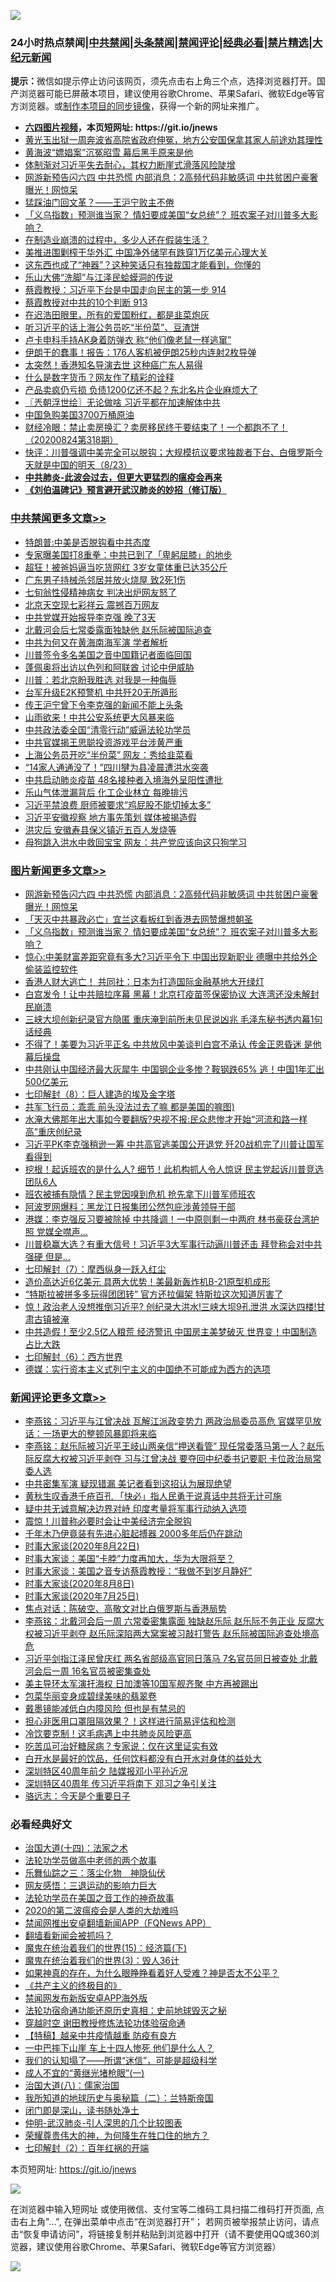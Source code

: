 ![](https://raw.githubusercontent.com/fqnews/bnews/master/64photo/fqnews-qr.jpg)

<div id="tt">
<h3>24小时热点禁闻|<a href="#%E4%B8%AD%E5%85%B1%E7%A6%81%E9%97%BB%E6%9B%B4%E5%A4%9A%E6%96%87%E7%AB%A0">中共禁闻</a>|<a href="#%E5%9B%BE%E7%89%87%E6%96%B0%E9%97%BB%E6%9B%B4%E5%A4%9A%E6%96%87%E7%AB%A0">头条禁闻</a>|<a href="#%E6%96%B0%E9%97%BB%E8%AF%84%E8%AE%BA%E6%9B%B4%E5%A4%9A%E6%96%87%E7%AB%A0">禁闻评论|<a href="#%E5%BF%85%E7%9C%8B%E7%BB%8F%E5%85%B8%E5%A5%BD%E6%96%87">经典必看|<a href="/video.md#%E7%A6%81%E7%89%87%E7%B2%BE%E9%80%89">禁片精选</a>|<a href="https://github.com/fqnews/djy/blob/master/gb/nf1351518.md#1">大纪元新闻</a></h3>
<div><b>提示：</b>微信如提示停止访问该网页，须先点击右上角三个点，选择浏览器打开。国产浏览器可能已屏蔽本项目，建议使用谷歌Chrome、苹果Safari、微软Edge等官方浏览器。或<a href="https://github.com/fqnews/bnews/blob/master/%E5%88%B6%E4%BD%9Cgit%E7%A6%81%E9%97%BB%E9%95%9C%E5%83%8F.md">制作本项目的同步镜像</a>，获得一个新的网址来推广。</div>
<ul>
<li><b><a href="http://d1.bdrive.tk/64.mp4" target="_blank">六四图片视频</a>，本页短网址: https://git.io/jnews</b></li>
<li><a href="/weiquan/20200823/1384590.md">黄光玉出狱一周奔波省高院省政府伸冤&#65292;地方公安国保拿其家人前途劝其理性</a></li>
<li><a href="/yule/20200824/1384718.md">黄海波“嫖娼案”沉冤昭雪 幕后黑手原来是他</a></li>
<li><a href="/bannedvideo/20200824/1384743.md">体制渐对习近平失去耐心，其权力断崖式滑落风险陡增</a></li>
<li><a href="/topimagenews/20200823/1384619.md">网游新预告闪六四 中共恐慌 内部消息：2高频代码非敏感词 中共贫困户豪奢曝光！网惊呆</a></li>
<li><a href="/ssgc/20200824/1384698.md">猛踩油门回文革？——王沪宁败主不倦</a></li>
<li><a href="/topimagenews/20200823/1384594.md">「义乌指数」预测谁当家？ 情妇要成美国“女总统”？ 班农案子对川普多大影响？</a></li>
<li><a href="/bannedvideo/20200824/1384646.md">在制造业崩溃的过程中，多少人还在假装生活？</a></li>
<li><a href="/cnnews/20200824/1384680.md">美推进围剿榨干华外汇 中国净外储罕有跌穿1万亿美元心理大关</a></li>
<li><a href="/comments/20200824/1384703.md">这东西也成了“神器”？这种笑话只有独裁国才能看到，你懂的</a></li>
<li><a href="/cbnews/20200823/1384527.md">乐山大佛“洗脚”与江泽民蛤蟆洞的传说</a></li>
<li><a href="/bannedvideo/20200824/1384697.md">蔡霞教授：习近平下台是中国走向民主的第一步 914</a></li>
<li><a href="/bannedvideo/20200823/1384609.md">蔡霞教授对中共的10个判断 913</a></li>
<li><a href="/bannedvideo/20200824/1384721.md">在迟浩田眼里，所有的爱国粉红，都是韭菜炮灰</a></li>
<li><a href="/cbnews/20200824/1384808.md">听习近平的话上海公务员吃“半份菜”、豆渣饼</a></li>
<li><a href="/worldnews/20200824/1384683.md">卢卡申科手持AK身着防弹衣 称“他们像老鼠一样逃窜”</a></li>
<li><a href="/cnnews/20200824/1384777.md">伊朗干的蠢事！报告：176人客机被伊朗25秒内连射2枚导弹</a></li>
<li><a href="/cnnews/20200824/1384778.md">太突然！香港知名导演去世 这种癌广东人易得</a></li>
<li><a href="/finance/20200824/1384753.md">什么是数字货币？网友作了精彩的诠释</a></li>
<li><a href="/cnnews/20200824/1384816.md">产品卖疯仍亏损 负债1200亿还不起？东北名片企业麻烦大了</a></li>
<li><a href="/ssgc/20200824/1384689.md">〖兲朝浮世绘〗无论做啥 习近平都在加速解体中共</a></li>
<li><a href="/headline/20200824/1384662.md">中国急购美国3700万桶原油</a></li>
<li><a href="/bannedvideo/20200824/1384876.md">财经冷眼：禁止卖房换汇？卖房移民终于要结束了！一个都跑不了！（20200824第318期）</a></li>
<li><a href="/bannedvideo/20200824/1384661.md">快评：川普强调中美完全可以脱钩；大规模抗议要求独裁者下台、白俄罗斯今天就是中国的明天（8/23）</a></li>
<li><b><a href="/comments/20200211/1275071.md" target="_blank">中共肺炎-此波会过去，但更大更猛烈的瘟疫会再来</a></b></li>
<li><b><a href="/comments/20200207/1272816.md" target="_blank">《刘伯温碑记》预言避开武汉肺炎的妙招（修订版）</a></b></li>
</ul>
</div>

<div class="catlist">
<h3><a href="/cbnews/" target="_blank">中共禁闻</a><span><a href="/cbnews/" target="_blank" rel="nofollow">更多文章>></a></span></h3>
<ul>
<li><a href="/cbnews/20200824/1385038.md" target="_blank">特朗普:中美是否脱钩看中共态度</a></li>
<li><a href="/cbnews/20200824/1385037.md" target="_blank">专家曝美国打8重拳：中共已到了「卑躬屈膝」的地步</a></li>
<li><a href="/cbnews/20200824/1385036.md" target="_blank">超狂！被爸妈逼当吃货网红 3岁女童体重已达35公斤</a></li>
<li><a href="/cbnews/20200824/1385035.md" target="_blank">广东男子持械杀邻居并放火烧屋 致2死1伤</a></li>
<li><a href="/cbnews/20200824/1385034.md" target="_blank">七旬翁性侵精神病女 判决出炉网友怒了</a></li>
<li><a href="/cbnews/20200824/1385033.md" target="_blank">北京天空现七彩祥云 震撼百万网友</a></li>
<li><a href="/cbnews/20200824/1384932.md" target="_blank">中共党媒开始报导李克强 晚了3天</a></li>
<li><a href="/cbnews/20200824/1384931.md" target="_blank">北戴河会后七常委露面独缺他 赵乐际被国际追查</a></li>
<li><a href="/cbnews/20200824/1384930.md" target="_blank">中共为何又在黄海南海军演 学者解析</a></li>
<li><a href="/cbnews/20200824/1384929.md" target="_blank">川普签令多名美国之音中国籍记者面临回国</a></li>
<li><a href="/cbnews/20200824/1384928.md" target="_blank">蓬佩奥将出访以色列和阿联酋 讨论中伊威胁</a></li>
<li><a href="/cbnews/20200824/1384927.md" target="_blank">川普：若北京盼我胜选 对我是一种侮辱</a></li>
<li><a href="/cbnews/20200824/1384926.md" target="_blank">台军升级E2K预警机 中共歼20无所遁形</a></li>
<li><a href="/cbnews/20200824/1384925.md" target="_blank">传王沪宁曾下令李克强的新闻不能上头条</a></li>
<li><a href="/cbnews/20200824/1384924.md" target="_blank">山雨欲来！中共公安系统更大风暴来临</a></li>
<li><a href="/cbnews/20200824/1384923.md" target="_blank">中共政法委全国“清零行动”威逼法轮功学员</a></li>
<li><a href="/cbnews/20200824/1384922.md" target="_blank">中共官媒揭王思聪投资游戏平台涉黄严重</a></li>
<li><a href="/cbnews/20200824/1384921.md" target="_blank">上海公务员开吃“半份菜” 网友：秀给韭菜看</a></li>
<li><a href="/cbnews/20200824/1384920.md" target="_blank">“14家人通通没了！”四川犍为县凌晨遭洪水突袭</a></li>
<li><a href="/cbnews/20200824/1384919.md" target="_blank">中共启动肺炎疫苗 48名接种者入境海外呈阳性遭批</a></li>
<li><a href="/cbnews/20200824/1384918.md" target="_blank">乐山气体泄漏背后 化工企业林立 每晚排污</a></li>
<li><a href="/cbnews/20200824/1384917.md" target="_blank">习近平禁浪费 厨师被要求“鸡屁股不能切掉太多”</a></li>
<li><a href="/cbnews/20200824/1384905.md" target="_blank">习近平安徽视察 地方事先策划 媒体被揭造假</a></li>
<li><a href="/cbnews/20200824/1384904.md" target="_blank">洪灾后 安徽寿县保义镇近五百人发烧等</a></li>
<li><a href="/cbnews/20200824/1384893.md" target="_blank">母狗跳入洪水中救回宝宝 网友：共产党应该向这只狗学习</a></li>

</ul>
</div>
<div class="catlist">
<h3><a href="/topimagenews/" target="_blank">图片新闻</a><span><a href="/topimagenews/" target="_blank" rel="nofollow">更多文章>></a></span></h3>
<ul>
<li><a href="/topimagenews/20200823/1384619.md" target="_blank">网游新预告闪六四 中共恐慌 内部消息：2高频代码非敏感词 中共贫困户豪奢曝光！网惊呆</a></li>
<li><a href="/topimagenews/20200823/1384618.md" target="_blank">「天灭中共暴政必亡」宜兰这看板红到香港去网赞爆想朝圣</a></li>
<li><a href="/topimagenews/20200823/1384594.md" target="_blank">「义乌指数」预测谁当家？ 情妇要成美国“女总统”？ 班农案子对川普多大影响？</a></li>
<li><a href="/topimagenews/20200823/1384509.md" target="_blank">惊心:中美财富差距究竟有多大?习近平令下 中国出现新职业 德曝中共给外企偷装监控软件</a></li>
<li><a href="/topimagenews/20200823/1384412.md" target="_blank">香港人财大逃亡！ 共同社：日本为打造国际金融基地大开绿灯</a></li>
<li><a href="/topimagenews/20200823/1384229.md" target="_blank">白宫发令！让中共赔拉序幕 黑幕！北京打疫苗签保密协议 大连湾还没未解封 民崩溃</a></li>
<li><a href="/topimagenews/20200822/1384216.md" target="_blank">三峡大坝创新纪录官方隐匿 重庆淹到前所未见民说凶兆 毛泽东秘书透内幕1句话经典</a></li>
<li><a href="/topimagenews/20200822/1384172.md" target="_blank">不得了！美要为习近平正名 中共放风中美谈判白宫不承认 传金正恩昏迷 是他幕后操盘</a></li>
<li><a href="/topimagenews/20200822/1384137.md" target="_blank">中共刚认中国经济最大灰犀牛 中国钢企业多惨？鞍钢跌65% 逃！中国1年汇出500亿美元</a></li>
<li><a href="/comments/20200822/1383925.md" target="_blank">七印解封（8）：巨人建造的埃及金字塔</a></li>
<li><a href="/topimagenews/20200822/1383915.md" target="_blank">共军飞行员：乖乖 前头没法过去了嘛 都是美国的嘛图)</a></li>
<li><a href="/topimagenews/20200821/1383668.md" target="_blank">水淹大佛那年出大事如今要翻版?央视不报:民众悲惨才开始“河流和路一样高”重庆创纪录</a></li>
<li><a href="/topimagenews/20200821/1383595.md" target="_blank">习近平PK李克强稍逊一筹 中共高官逃美国公开退党 歼20战机完了川普让国军看得到</a></li>
<li><a href="/topimagenews/20200821/1383581.md" target="_blank">挖根！起诉班农的是什么人? 细节！此机构抓人令人惊讶 民主党起诉川普竞选团队6人</a></li>
<li><a href="/topimagenews/20200821/1383491.md" target="_blank">班农被捕有隐情？民主党因嗅到危机 抢先拿下川普军师班农</a></li>
<li><a href="/topimagenews/20200821/1383271.md" target="_blank">阿波罗网爆料：黑龙江日报集团公然包庇涉黄领导干部</a></li>
<li><a href="/topimagenews/20200820/1383199.md" target="_blank">港媒：李克强反习要被除掉 中共降调！一中原则剩一中两府 林书豪获台湾护照 党媒全噤声…</a></li>
<li><a href="/topimagenews/20200820/1383194.md" target="_blank">川普稳赢大选？有重大信号！习近平3大军事行动逼川普还击 拜登称会对中共强硬 但是&#8230;</a></li>
<li><a href="/comments/20200820/1383036.md" target="_blank">七印解封（7）：摩西纵身一跃入红尘</a></li>
<li><a href="/topimagenews/20200820/1382927.md" target="_blank">造价高达近6亿美元 具两大优势！美最新轰炸机B-21原型机成形</a></li>
<li><a href="/topimagenews/20200820/1382904.md" target="_blank">“特斯拉被拼多多玩得团团转” 官方还拉偏架 特斯拉这次知道厉害了</a></li>
<li><a href="/topimagenews/20200819/1382697.md" target="_blank">惊！政治老人没想推倒习近平? 创纪录大洪水!三峡大坝9孔泄洪 水深达四楼!甘肃古镇被淹</a></li>
<li><a href="/topimagenews/20200819/1382597.md" target="_blank">中共造假！至少2.5亿人粮荒 经济警讯 中国房主美梦破灭 世界变！中国制造占比大跌</a></li>
<li><a href="/comments/20200819/1382591.md" target="_blank">七印解封（6）：西方世界</a></li>
<li><a href="/topimagenews/20200819/1382405.md" target="_blank">德媒：实行资本主义式列宁主义的中国绝不可能成为西方的选项</a></li>

</ul>
</div>
<div class="catlist">
<h3><a href="/comments/" target="_blank">新闻评论</a><span><a href="/comments/" target="_blank" rel="nofollow">更多文章>></a></span></h3>
<ul>
<li><a href="/comments/20200824/1385026.md" target="_blank">李燕铭：习近平与江曾决战 瓦解江派政变势力 两政治局委员高危 官媒罕见放话：一场更大的整顿风暴即将来临</a></li>
<li><a href="/comments/20200824/1385025.md" target="_blank">李燕铭：赵乐际被习近平王岐山两亲信“押送看管” 现任常委落马第一人？赵乐际反腐大权被习近平剥夺 习与江曾决战 要夺回中纪委书记要职 卡位政治局常委人选</a></li>
<li><a href="/comments/20200824/1385024.md" target="_blank">中共密集军演 疑现错漏 美记者看到这招认为展现绝望</a></li>
<li><a href="/comments/20200824/1385023.md" target="_blank">黄秋生叹香港千疮百孔 「快必」指人民勇于说真话中共将无计可施</a></li>
<li><a href="/comments/20200824/1385022.md" target="_blank">疑中共无诚意解决边界对峙 印度考量将军事行动纳入选项</a></li>
<li><a href="/comments/20200824/1385021.md" target="_blank">震惊！川普称必要时会让中美经济完全脱钩</a></li>
<li><a href="/comments/20200824/1385020.md" target="_blank">千年木乃伊竟装有先进心脏起搏器 2000多年后仍在跳动</a></li>
<li><a href="/comments/20200824/1385005.md" target="_blank">时事大家谈(2020年8月22日)</a></li>
<li><a href="/comments/20200824/1385004.md" target="_blank">时事大家谈：美国“卡脖”力度再加大，华为大限将至？</a></li>
<li><a href="/comments/20200824/1385003.md" target="_blank">时事大家谈：美国之音专访蔡霞教授：“我做不到岁月静好”</a></li>
<li><a href="/comments/20200824/1385002.md" target="_blank">时事大家谈(2020年8月8日)</a></li>
<li><a href="/comments/20200824/1385001.md" target="_blank">时事大家谈(2020年7月25日)</a></li>
<li><a href="/comments/20200824/1385000.md" target="_blank">焦点对话：陈破空、高敬文对比白俄罗斯与香港局势</a></li>
<li><a href="/comments/20200824/1384913.md" target="_blank">李燕铭：北戴河会后一周 六常委密集露面 独缺赵乐际 赵乐际不务正业 反腐大权被习近平剥夺 赵乐际深陷两大窝案被习敲打警告 赵乐际被国际追查处境高危</a></li>
<li><a href="/comments/20200824/1384912.md" target="_blank">习近平剑指江泽民曾庆红 两名省部级高官同日落马 7名官员同日被查处 北戴河会后一周 16名官员被密集查处</a></li>
<li><a href="/comments/20200824/1384902.md" target="_blank">美主导环太军演扞海权 日加澳等10国军舰齐聚 中方再被踢出</a></li>
<li><a href="/comments/20200824/1384901.md" target="_blank">包菜华丽变身成碧绿美味的翡翠卷</a></li>
<li><a href="/comments/20200824/1384860.md" target="_blank">戴墨镜能减低白内障风险 但也是有禁忌的</a></li>
<li><a href="/comments/20200824/1384859.md" target="_blank">担心非医用口罩阻隔效果？！这样进行简易评估和检测</a></li>
<li><a href="/comments/20200824/1384858.md" target="_blank">冷饮要克制！这毛病遇上中共肺炎风险更高</a></li>
<li><a href="/comments/20200824/1384857.md" target="_blank">吃苦瓜可治好糖尿病？专家说：仅在这里证实有效</a></li>
<li><a href="/comments/20200824/1384856.md" target="_blank">白开水是最好的饮品，任何饮料都没有白开水对身体的益处大</a></li>
<li><a href="/comments/20200824/1384852.md" target="_blank">深圳特区40周年前夕 陆媒报邓小平孙近况</a></li>
<li><a href="/comments/20200824/1384846.md" target="_blank">深圳特区40周年 传习近平将南下 邓习之争引关注</a></li>
<li><a href="/comments/20200824/1384783.md" target="_blank">骆远志：今天是个重要日子</a></li>

</ul>
</div>

<div class="catlist">
<h3>必看经典好文</h3>
<ul>
<li><a href="/cbnews/20180320/916962.md" target="_blank">治国大道(十四)：法家之术</a></li>
<li><a href="/comments/20200629/1352533.md" target="_blank">法轮功学员做高中老师的两个故事</a></li>
<li><a href="/tculture/20190101/1056889.md" target="_blank">乐舞仙踪之三：落尘化物　神隐仙伏</a></li>
<li><a href="/cbnews/20200126/1265515.md" target="_blank">网友感悟：三退运动的影响力巨大</a></li>
<li><a href="/comments/20200511/1326751.md" target="_blank">法轮功学员在美国之音工作的神奇故事</a></li>
<li><a href="/comments/20200712/1359432.md" target="_blank">2020的第二波瘟疫会是人类的大劫难吗</a></li>
<li><a href="/comments/20200503/1322531.md" target="_blank">禁闻网推出安卓翻墙新闻APP（FQNews APP）</a></li>
<li><a href="/fanqiang/20200616/1345793.md" target="_blank">翻墙看新闻会被抓吗？</a></li>
<li><a href="/topimagenews/20180610/955499.md" target="_blank">魔鬼在统治着我们的世界(15)：经济篇(下)</a></li>
<li><a href="/topimagenews/20180521/945342.md" target="_blank">魔鬼在统治着我们的世界(3)：毁人36计</a></li>
<li><a href="/comments/20200623/1346844.md" target="_blank">如果神真的存在，为什么眼睁睁看着好人受难？神是否太不公平？</a></li>
<li><a href="/bookwiki/20171120/858084.md" target="_blank">《共产主义的终极目的》</a></li>
<li><a href="/comments/20200627/783266.md" target="_blank">禁闻网发布新版安卓APP海外版</a></li>
<li><a href="/tculture/20121025/73069.md" target="_blank">法轮功宿命通功能还原历史真相：史前地球毁灭之秘</a></li>
<li><a href="/comments/20200511/1322384.md" target="_blank">穿越时空 谢田教授修炼法轮功体验宿命通</a></li>
<li><a href="/comments/20200424/1318689.md" target="_blank">【特稿】越亲中共疫情越重 防疫有良方</a></li>
<li><a href="/cbnews/20200611/1343057.md" target="_blank">一中巴摔下山崖 车上十四人惨死 他们是什么人？</a></li>
<li><a href="/sohnews/20161029/607205.md" target="_blank">我们的认知塌了——所谓“迷信”，可能是超级科学</a></li>
<li><a href="/lifebaike/20200527/1334909.md" target="_blank">成人不宜的“黄继光堵枪眼”(一)</a></li>
<li><a href="/cbnews/20190424/914482.md" target="_blank">治国大道(八)：儒家治国</a></li>
<li><a href="/tculture/xiulian/20170614/774347.md" target="_blank">我所知道的地球历史与奥秘篇（二）：兰特斯帝国</a></li>
<li><a href="/tculture/20200803/1373949.md" target="_blank">闭门即是深山，读书随处净土</a></li>
<li><a href="/comments/20200620/1347687.md" target="_blank">仲明-武汉肺炎-引人深思的几个比较图表</a></li>
<li><a href="/comments/20200618/1346830.md" target="_blank">荣耀尊贵伟大的神，为何降生在牲口住的地方？</a></li>
<li><a href="/comments/20200816/1381045.md" target="_blank">七印解封（2）：百年红祸的开端</a></li>

</ul>
</div>

本页短网址: https://git.io/jnews

![](https://raw.githubusercontent.com/fqnews/bnews/master/64photo/fqnews-qr.jpg)

在浏览器中输入短网址 或使用微信、支付宝等二维码工具扫描二维码打开页面, 点击右上角"...", 在弹出菜单中点击“在浏览器打开”； 若网页被举报禁止访问，请点击“恢复申请访问”，将链接复制并粘贴到浏览器中打开（请不要使用QQ或360浏览器，建议使用谷歌Chrome、苹果Safari、微软Edge等官方浏览器）

![](https://raw.githubusercontent.com/fqnews/bnews/master/64photo/wx.jpg)